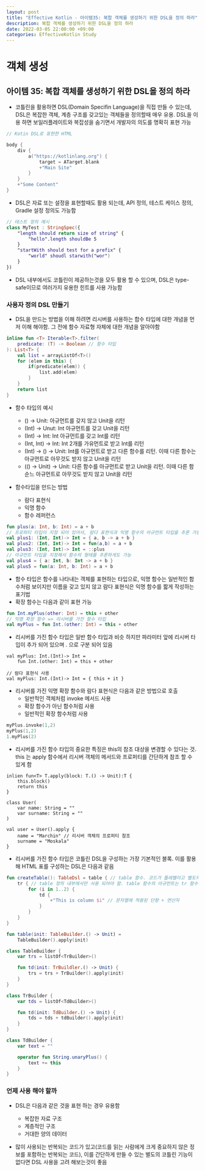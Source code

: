 ```yaml
---
layout: post
title: "Effective Kotlin - 아이템35: 복합 객체를 생성하기 위한 DSL을 정의 하라"
description: 복합 객체를 생성하기 위한 DSL을 정의 하라
date: 2022-03-05 22:00:00 +09:00
categories: EffectiveKotlin Study
---
```



# 객체 생성

## 아이템 35: 복합 객체를 생성하기 위한 DSL을 정의 하라

- 코틀린을 활용하면 DSL(Domain Specifin Language)을 직접 만들 수 있는데, DSL은 복잡한 객체, 계층 구조를 갖고있는 객체들을 정의할때 매우 유용. DSL을 이용 하면 보일러플레이트와 복잡성을 숨기면서 개발자의 의도를 명확히 표현 가능

```kotlin
// Kotin DSL로 표현한 HTML

body {
    div {
        a("https://kotlinlang.org") {
            target = ATarget.blank
            +"Main Site"
        }
    }
    +"Some Content"
}
```

- DSL은 자료 또는 설정을 표현할때도 활용 되는데, API 정의, 테스트 케이스 정의, Gradle 설정 정의도 가능함

```kotlin
// 테스트 정의 예시
class MyTest : StringSpec({
    "length should return size of string" {
        "hello".length shouldBe 5
    }
    "startWith should test for a prefix" {
        "world" shoudl starwith("wor")
    }
})
```

- DSL 내부에서도 코틀린이 제공하는것을 모두 활용 할 수 있으며, DSL은 type-safe이므로 여러가지 유용한 힌트를 사용 가능함

### 사용자 정의 DSL 만들기
- DSL을 만드는 방법을 이해 하려면 리시버를 사용하는 합수 타입에 대한 개념을 먼저 이해 해야함. 그 전에 함수 자료형 자체에 대한 개념을 알아야함

```kotlin
inline fun <T> Iterable<T>.filter(
    predicate: (T) -> Boolean // 함수 타입
): List<T> {
    val list = arrayListOf<T>()
    for (elem in this) {
        if(predicate(elem)) {
            list.add(elem)
        }
    }
    return list
}
```

- 함수 타입의 예시
    * () -> Unit: 아규먼트를 갖지 않고 Unit을 리턴
    * (Int) -> Unut: Int 아규먼트를 갖고 Unit을 리턴
    * (Int) -> Int: Int 아규먼트를 갖고 Int를 리턴
    * (Int, Int) -> Int: Int 2개를 가유먼트로 받고 Int를 리턴
    * (Int) -> () -> Unit: Int를 아규먼트로 받고 다른 함수를 리턴. 이때 다른 함수는 아규먼트로 아무것도 받지 않고 Unit을 리턴
    * (() -> Unit) -> Unit: 다른 함수를 아규먼트로 받고 Unit을 리턴. 이때 다른 함순느 아규먼트로 아무것도 받지 않고 Unit을 리턴

- 함수타입을 만드는 방법
    * 람다 표현식
    * 익명 함수
    * 함수 레퍼런스

```kotlin
fun plus(a: Int, b: Int) = a + b
// 프로퍼티 타입이 지정 되어 있어서, 람다 표현식과 익명 함수의 아규먼트 타입을 추론 가능
val plus1: (Int, Int)-> Int = { a, b -> a + b }
val plus2: (Int, Int)-> Int = fun(a,b) = a + b
val plus3: (Int, Int)-> Int = ::plus
// 아규먼트 타입을 지정해서 함수의 형태를 추론하게도 가능
val plus4 = { a: Int, b: Int -> a + b }
val plus5 = fun(a: Int, b: Int) = a + b
```

- 함수 타입은 함수를 나타내는 객체를 표현하는 타입으로, 익명 함수는 일반적인 함수처럼 보이지만 이름을 갖고 있지 않고 람다 표현식은 익명 함수를 짧게 작성하는 표기법
- 확장 함수는 다음과 같이 표현 가능

```kotlin
fun Int.myPlus(other: Int) = this + other
// 익명 확장 함수 => 리시버를 가진 함수 타입
val myPlus = fun Int.(other: Int) = this + other 
```

- 리시버를 가진 함수 타입은 일반 함수 타입과 비슷 하지만 파라미터 앞에 리시버 타입이 추가 되어 있으며 . 으로 구분 되어 있음

```koltin
val myPlus: Int.(Int)-> Int =
    fun Int.(other: Int) = this + other

// 람다 표현식 사용
val myPlus: Int.(Int)-> Int = { this + it }
```

- 리시버를 가진 익명 확장 함수와 람다 표현식은 다음과 같은 방법으로 호출
    * 일반적인 객체처럼 invoke 메서드 사용
    * 확장 함수가 아닌 함수처럼 사용
    * 일반적인 확장 함수처럼 사용

```kotlin
myPlus.invoke(1,2)
myPlus(1,2)
1.myPlus(2)
```

- 리시버를 가진 함수 타입의 중요한 특징은 this의 참조 대상을 변경할 수 있다는 것. this 는 apply 함수에서 리시버 객체의 메서드와 프로퍼티를 간단하게 참조 할 수 있게 함

```koltin
inlien fun<T> T.apply(block: T.() -> Unit):T {
    this.block()
    return this
}

class User(
    var name: String = ""
    var surname: String = ""
)

val user = User().apply {
    name = "Marchin" // 리시버 객체의 프로퍼티 참조
    surname = "Moskala"
}
```

- 리시버를 가진 함수 타입은 코틀린 DSL을 구성하는 가장 기본적인 블록. 이를 활용해 HTML 표를 구성하는 DSL은 다음과 같음

```kotlin
fun createTable(): TableDsl = table { // table 함수. 코드가 톱레벨이고 별도의 리시버가 없으므로 table 함수도 톱 레벨 이여야 함
    tr { // table 정의 내부에서만 사용 되어야 함. table 함수의 아규먼트는 tr 함수를 갖는 리시버를 가져야함
        for (i in 1..2) {
            td {
                +"This is column $i" // 문자열에 적용된 단항 + 연산자
            }
        }
    }
}

fun table(init: TableBuilder.() -> Unit) =
    TableBuilder().apply(init)

class TableBuilder {
    var trs = listOf<TrBuilder>()

    fun td(init: TrBuildler.() -> Unit) {
        trs = trs + TrBuilder().apply(init)
    }
}

class TrBuilder {
    var tds = listOf<TdBuilder>()

    fun td(init: TdBuilder.() -> Unit) {
        tds = tds + tdBuilder().apply(init)
    }
}

class TdBuilder {
    var text = ""

    operator fun String.unaryPlus() {
        text += this
    }
}
```

### 언제 사용 해야 할까

- DSL은 다음과 같은 것을 표현 하는 경우 유용함
    * 복잡한 자료 구조
    * 계층적인 구조
    * 거대한 양의 데이터

- 많이 사용되는 반복되는 코드가 있고(코드를 읽는 사람에게 크게 중요하지 않은 정보를 포함하는 반복되는 코드), 이를 간단하게 만들 수 있는 별도의 코틀린 기능이 없다면 DSL 사용을 고려 해보는것이 좋음